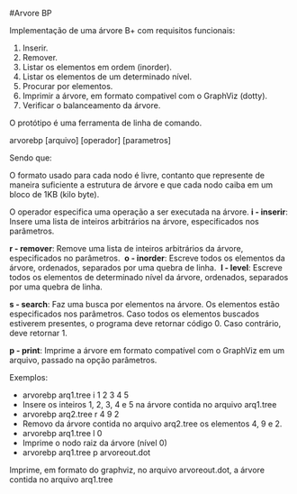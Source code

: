 #Arvore BP

Implementação de uma árvore B+ com requisitos funcionais:

1. Inserir.
2. Remover.
3. Listar os elementos em ordem (in­order).
4. Listar os elementos de um determinado nível.
5. Procurar por elementos.
6. Imprimir a árvore, em formato compativel com o GraphViz (dotty). 
7. Verificar o balanceamento da árvore.

O protótipo é uma ferramenta de linha de comando. 

arvorebp [arquivo] [operador] [parametros]

Sendo que: 

O formato usado para cada nodo é livre, contanto que represente de maneira suficiente a estrutura de árvore e que cada nodo caiba em um bloco de 1KB (kilo byte).

O operador especifica uma operação a ser executada na árvore.
**­i - inserir**: Insere uma lista de inteiros arbitrários na árvore, especificados nos parâmetros.

**­r - remover**: Remove uma lista de inteiros arbitrários da árvore, especificados no parâmetros.
­
**o - inorder**: Escreve todos os elementos da árvore, ordenados, separados por uma quebra de linha.
­
**l - level**: Escreve todos os elementos de determinado nível da árvore, ordenados, separados por uma quebra de linha. 

**­s - search**: Faz uma busca por elementos na árvore. Os elementos estão especificados nos parâmetros. Caso todos os elementos buscados estiverem presentes, o programa deve retornar código 0. Caso contrário, deve retornar ­1.

**­p - print**: Imprime a árvore em formato compatível com o GraphViz em um arquivo, passado na opção parâmetros.

Exemplos:
- arvorebp arq1.tree ­i 1 2 3 4 5
- Insere os inteiros 1, 2, 3, 4 e 5 na árvore contida no arquivo arq1.tree
- arvorebp arq2.tree ­r 4 9 2
- Removo da árvore contida no arquivo arq2.tree os elementos 4, 9 e 2.
- arvorebp arq1.tree ­l 0
- Imprime o nodo raiz da árvore (nível 0)
- arvorebp arq1.tree ­p arvoreout.dot

Imprime, em formato do graphviz, no arquivo arvoreout.dot, a árvore contida no arquivo arq1.tree

